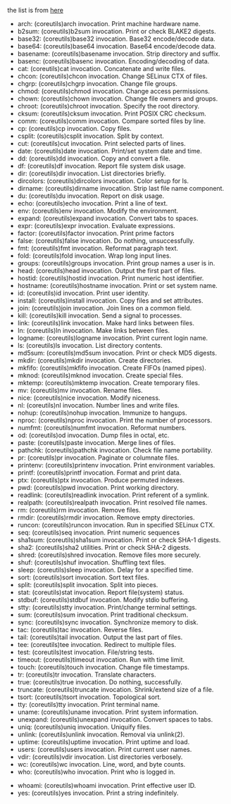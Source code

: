 the list is from [here](https://github.com/coreutils/coreutils/blob/master/doc/coreutils.texi)

* arch: (coreutils)arch invocation.             Print machine hardware name.
* b2sum: (coreutils)b2sum invocation.           Print or check BLAKE2 digests.
* base32: (coreutils)base32 invocation.         Base32 encode/decode data.
* base64: (coreutils)base64 invocation.         Base64 encode/decode data.
* basename: (coreutils)basename invocation.     Strip directory and suffix.
* basenc: (coreutils)basenc invocation.         Encoding/decoding of data.
* cat: (coreutils)cat invocation.               Concatenate and write files.
* chcon: (coreutils)chcon invocation.           Change SELinux CTX of files.
* chgrp: (coreutils)chgrp invocation.           Change file groups.
* chmod: (coreutils)chmod invocation.           Change access permissions.
* chown: (coreutils)chown invocation.           Change file owners and groups.
* chroot: (coreutils)chroot invocation.         Specify the root directory.
* cksum: (coreutils)cksum invocation.           Print POSIX CRC checksum.
* comm: (coreutils)comm invocation.             Compare sorted files by line.
* cp: (coreutils)cp invocation.                 Copy files.
* csplit: (coreutils)csplit invocation.         Split by context.
* cut: (coreutils)cut invocation.               Print selected parts of lines.
* date: (coreutils)date invocation.             Print/set system date and time.
* dd: (coreutils)dd invocation.                 Copy and convert a file.
* df: (coreutils)df invocation.                 Report file system disk usage.
* dir: (coreutils)dir invocation.               List directories briefly.
* dircolors: (coreutils)dircolors invocation.   Color setup for ls.
* dirname: (coreutils)dirname invocation.       Strip last file name component.
* du: (coreutils)du invocation.                 Report on disk usage.
* echo: (coreutils)echo invocation.             Print a line of text.
* env: (coreutils)env invocation.               Modify the environment.
* expand: (coreutils)expand invocation.         Convert tabs to spaces.
* expr: (coreutils)expr invocation.             Evaluate expressions.
* factor: (coreutils)factor invocation.         Print prime factors
* false: (coreutils)false invocation.           Do nothing, unsuccessfully.
* fmt: (coreutils)fmt invocation.               Reformat paragraph text.
* fold: (coreutils)fold invocation.             Wrap long input lines.
* groups: (coreutils)groups invocation.         Print group names a user is in.
* head: (coreutils)head invocation.             Output the first part of files.
* hostid: (coreutils)hostid invocation.         Print numeric host identifier.
* hostname: (coreutils)hostname invocation.     Print or set system name.
* id: (coreutils)id invocation.                 Print user identity.
* install: (coreutils)install invocation.       Copy files and set attributes.
* join: (coreutils)join invocation.             Join lines on a common field.
* kill: (coreutils)kill invocation.             Send a signal to processes.
* link: (coreutils)link invocation.             Make hard links between files.
* ln: (coreutils)ln invocation.                 Make links between files.
* logname: (coreutils)logname invocation.       Print current login name.
* ls: (coreutils)ls invocation.                 List directory contents.
* md5sum: (coreutils)md5sum invocation.         Print or check MD5 digests.
* mkdir: (coreutils)mkdir invocation.           Create directories.
* mkfifo: (coreutils)mkfifo invocation.         Create FIFOs (named pipes).
* mknod: (coreutils)mknod invocation.           Create special files.
* mktemp: (coreutils)mktemp invocation.         Create temporary files.
* mv: (coreutils)mv invocation.                 Rename files.
* nice: (coreutils)nice invocation.             Modify niceness.
* nl: (coreutils)nl invocation.                 Number lines and write files.
* nohup: (coreutils)nohup invocation.           Immunize to hangups.
* nproc: (coreutils)nproc invocation.           Print the number of processors.
* numfmt: (coreutils)numfmt invocation.         Reformat numbers.
* od: (coreutils)od invocation.                 Dump files in octal, etc.
* paste: (coreutils)paste invocation.           Merge lines of files.
* pathchk: (coreutils)pathchk invocation.       Check file name portability.
* pr: (coreutils)pr invocation.                 Paginate or columnate files.
* printenv: (coreutils)printenv invocation.     Print environment variables.
* printf: (coreutils)printf invocation.         Format and print data.
* ptx: (coreutils)ptx invocation.               Produce permuted indexes.
* pwd: (coreutils)pwd invocation.               Print working directory.
* readlink: (coreutils)readlink invocation.     Print referent of a symlink.
* realpath: (coreutils)realpath invocation.     Print resolved file names.
* rm: (coreutils)rm invocation.                 Remove files.
* rmdir: (coreutils)rmdir invocation.           Remove empty directories.
* runcon: (coreutils)runcon invocation.         Run in specified SELinux CTX.
* seq: (coreutils)seq invocation.               Print numeric sequences
* sha1sum: (coreutils)sha1sum invocation.       Print or check SHA-1 digests.
* sha2: (coreutils)sha2 utilities.              Print or check SHA-2 digests.
* shred: (coreutils)shred invocation.           Remove files more securely.
* shuf: (coreutils)shuf invocation.             Shuffling text files.
* sleep: (coreutils)sleep invocation.           Delay for a specified time.
* sort: (coreutils)sort invocation.             Sort text files.
* split: (coreutils)split invocation.           Split into pieces.
* stat: (coreutils)stat invocation.             Report file(system) status.
* stdbuf: (coreutils)stdbuf invocation.         Modify stdio buffering.
* stty: (coreutils)stty invocation.             Print/change terminal settings.
* sum: (coreutils)sum invocation.               Print traditional checksum.
* sync: (coreutils)sync invocation.             Synchronize memory to disk.
* tac: (coreutils)tac invocation.               Reverse files.
* tail: (coreutils)tail invocation.             Output the last part of files.
* tee: (coreutils)tee invocation.               Redirect to multiple files.
* test: (coreutils)test invocation.             File/string tests.
* timeout: (coreutils)timeout invocation.       Run with time limit.
* touch: (coreutils)touch invocation.           Change file timestamps.
* tr: (coreutils)tr invocation.                 Translate characters.
* true: (coreutils)true invocation.             Do nothing, successfully.
* truncate: (coreutils)truncate invocation.     Shrink/extend size of a file.
* tsort: (coreutils)tsort invocation.           Topological sort.
* tty: (coreutils)tty invocation.               Print terminal name.
* uname: (coreutils)uname invocation.           Print system information.
* unexpand: (coreutils)unexpand invocation.     Convert spaces to tabs.
* uniq: (coreutils)uniq invocation.             Uniquify files.
* unlink: (coreutils)unlink invocation.         Removal via unlink(2).
* uptime: (coreutils)uptime invocation.         Print uptime and load.
* users: (coreutils)users invocation.           Print current user names.
* vdir: (coreutils)vdir invocation.             List directories verbosely.
* wc: (coreutils)wc invocation.                 Line, word, and byte counts.
* who: (coreutils)who invocation.               Print who is logged in.
- whoami: (coreutils)whoami invocation.         Print effective user ID.
- yes: (coreutils)yes invocation.               Print a string indefinitely.